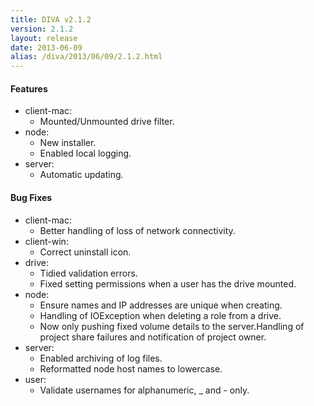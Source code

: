 ```yaml
---
title: DIVA v2.1.2
version: 2.1.2
layout: release
date: 2013-06-09
alias: /diva/2013/06/09/2.1.2.html
---
```


#### Features

 - client-mac:
   - Mounted/Unmounted drive filter.
 - node:
   - New installer.
   - Enabled local logging.
 - server:
   - Automatic updating.

#### Bug Fixes

 - client-mac:
   - Better handling of loss of network connectivity.
 - client-win:
   - Correct uninstall icon.
 - drive:
   - Tidied validation errors.
   - Fixed setting permissions when a user has the drive mounted.
 - node:
   - Ensure names and IP addresses are unique when creating.
   - Handling of IOException when deleting a role from a drive.
   - Now only pushing fixed volume details to the server.Handling of project share failures and notification of project owner.
 - server:
   - Enabled archiving of log files.
   - Reformatted node host names to lowercase.
 - user:
   - Validate usernames for alphanumeric, _ and - only.
